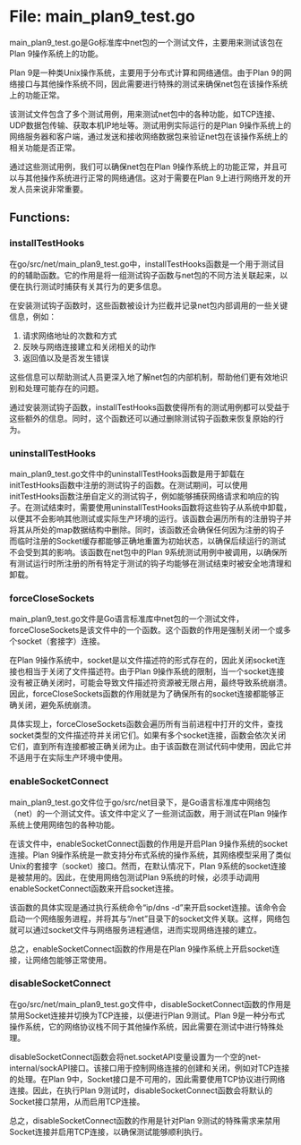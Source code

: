 # File: main_plan9_test.go

main_plan9_test.go是Go标准库中net包的一个测试文件，主要用来测试该包在Plan 9操作系统上的功能。

Plan 9是一种类Unix操作系统，主要用于分布式计算和网络通信。由于Plan 9的网络接口与其他操作系统不同，因此需要进行特殊的测试来确保net包在该操作系统上的功能正常。

该测试文件包含了多个测试用例，用来测试net包中的各种功能，如TCP连接、UDP数据包传输、获取本机IP地址等。测试用例实际运行的是Plan 9操作系统上的网络服务器和客户端，通过发送和接收网络数据包来验证net包在该操作系统上的相关功能是否正常。

通过这些测试用例，我们可以确保net包在Plan 9操作系统上的功能正常，并且可以与其他操作系统进行正常的网络通信。这对于需要在Plan 9上进行网络开发的开发人员来说非常重要。

## Functions:

### installTestHooks

在go/src/net/main_plan9_test.go中，installTestHooks函数是一个用于测试目的的辅助函数。它的作用是将一组测试钩子函数与net包的不同方法关联起来，以便在执行测试时捕获有关其行为的更多信息。

在安装测试钩子函数时，这些函数被设计为拦截并记录net包内部调用的一些关键信息，例如：

1. 请求网络地址的次数和方式
2. 反映与网络连接建立和关闭相关的动作
3. 返回值以及是否发生错误

这些信息可以帮助测试人员更深入地了解net包的内部机制，帮助他们更有效地识别和处理可能存在的问题。

通过安装测试钩子函数，installTestHooks函数使得所有的测试用例都可以受益于这些额外的信息。同时，这个函数还可以通过删除测试钩子函数来恢复原始的行为。



### uninstallTestHooks

main_plan9_test.go文件中的uninstallTestHooks函数是用于卸载在initTestHooks函数中注册的测试钩子的函数。在测试期间，可以使用initTestHooks函数注册自定义的测试钩子，例如能够捕获网络请求和响应的钩子。在测试结束时，需要使用uninstallTestHooks函数将这些钩子从系统中卸载，以便其不会影响其他测试或实际生产环境的运行。该函数会遍历所有的注册钩子并将其从所处的map数据结构中删除。同时，该函数还会确保任何因为注册的钩子而临时注册的Socket缓存都能够正确地重置为初始状态，以确保后续运行的测试不会受到其的影响。该函数在net包中的Plan 9系统测试用例中被调用，以确保所有测试运行时所注册的所有特定于测试的钩子均能够在测试结束时被安全地清理和卸载。



### forceCloseSockets

main_plan9_test.go文件是Go语言标准库中net包的一个测试文件，forceCloseSockets是该文件中的一个函数。这个函数的作用是强制关闭一个或多个socket（套接字）连接。

在Plan 9操作系统中，socket是以文件描述符的形式存在的，因此关闭socket连接也相当于关闭了文件描述符。由于Plan 9操作系统的限制，当一个socket连接没有被正确关闭时，可能会导致文件描述符资源被无限占用，最终导致系统崩溃。因此，forceCloseSockets函数的作用就是为了确保所有的socket连接都能够正确关闭，避免系统崩溃。

具体实现上，forceCloseSockets函数会遍历所有当前进程中打开的文件，查找socket类型的文件描述符并关闭它们。如果有多个socket连接，函数会依次关闭它们，直到所有连接都被正确关闭为止。由于该函数在测试代码中使用，因此它并不适用于在实际生产环境中使用。



### enableSocketConnect

main_plan9_test.go文件位于go/src/net目录下，是Go语言标准库中网络包（net）的一个测试文件。该文件中定义了一些测试函数，用于测试在Plan 9操作系统上使用网络包的各种功能。

在该文件中，enableSocketConnect函数的作用是开启Plan 9操作系统的socket连接。Plan 9操作系统是一款支持分布式系统的操作系统，其网络模型采用了类似Unix的套接字（socket）接口。然而，在默认情况下，Plan 9系统的socket连接是被禁用的。因此，在使用网络包测试Plan 9系统的时候，必须手动调用enableSocketConnect函数来开启socket连接。

该函数的具体实现是通过执行系统命令“ip/dns -d”来开启socket连接。该命令会启动一个网络服务进程，并将其与“/net”目录下的socket文件关联。这样，网络包就可以通过socket文件与网络服务进程通信，进而实现网络连接的建立。

总之，enableSocketConnect函数的作用是在Plan 9操作系统上开启socket连接，让网络包能够正常使用。



### disableSocketConnect

在go/src/net/main_plan9_test.go文件中，disableSocketConnect函数的作用是禁用Socket连接并切换为TCP连接，以便进行Plan 9测试。Plan 9是一种分布式操作系统，它的网络协议栈不同于其他操作系统，因此需要在测试中进行特殊处理。

disableSocketConnect函数会将net.socketAPI变量设置为一个空的net-internal/sockAPI接口。该接口用于控制网络连接的创建和关闭，例如对TCP连接的处理。在Plan 9中，Socket接口是不可用的，因此需要使用TCP协议进行网络连接。因此，在执行Plan 9测试时，disableSocketConnect函数会将默认的Socket接口禁用，从而启用TCP连接。

总之，disableSocketConnect函数的作用是针对Plan 9测试的特殊需求来禁用Socket连接并启用TCP连接，以确保测试能够顺利执行。



